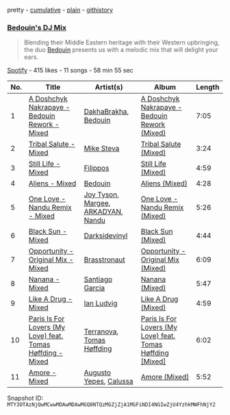 pretty - [cumulative](/playlists/cumulative/37i9dQZF1DWSJLURSJTY88.md) - [plain](/playlists/plain/37i9dQZF1DWSJLURSJTY88) - [githistory](https://github.githistory.xyz/mackorone/spotify-playlist-archive/blob/main/playlists/plain/37i9dQZF1DWSJLURSJTY88)

### [Bedouin's DJ Mix](https://open.spotify.com/playlist/37i9dQZF1DWSJLURSJTY88)

> Blending their Middle Eastern heritage with their Western upbringing, the duo <a href="spotify:artist:5bKdC6382t97Qnpvs81Rqx">Bedouin</a> presents us with a melodic mix that will delight your ears.

[Spotify](https://open.spotify.com/user/spotify) - 415 likes - 11 songs - 58 min 55 sec

| No. | Title | Artist(s) | Album | Length |
|---|---|---|---|---|
| 1 | [A Doshchyk Nakrapaye \- Bedouin Rework \- Mixed](https://open.spotify.com/track/3glv9A3oKEsZsOK8qZDIES) | [DakhaBrakha](https://open.spotify.com/artist/5hQYZqZaPcRceL82mFZTO5), [Bedouin](https://open.spotify.com/artist/5bKdC6382t97Qnpvs81Rqx) | [A Doshchyk Nakrapaye \- Bedouin Rework \(Mixed\)](https://open.spotify.com/album/0POMCArqf9bos75jsN1Qh1) | 7:05 |
| 2 | [Tribal Salute \- Mixed](https://open.spotify.com/track/49b8zIBEIaeucrHHM68loP) | [Mike Steva](https://open.spotify.com/artist/4hI9hUPsu9oDID6Sk9JFV6) | [Tribal Salute \(Mixed\)](https://open.spotify.com/album/4vYvuPny5kSG9SrhZuKale) | 3:24 |
| 3 | [Still Life \- Mixed](https://open.spotify.com/track/5bCFWjvXQxOU3U80Dk6QMM) | [Filippos](https://open.spotify.com/artist/1p93D1YEV3oqMBq2W9bIqT) | [Still Life \(Mixed\)](https://open.spotify.com/album/0ZnQGD44OYduXCllRvB3Dx) | 4:59 |
| 4 | [Aliens \- Mixed](https://open.spotify.com/track/5xLrcKzbiTy1jiLGTwdGQm) | [Bedouin](https://open.spotify.com/artist/5bKdC6382t97Qnpvs81Rqx) | [Aliens \(Mixed\)](https://open.spotify.com/album/3GAAb8hZr4nWvgaVDGPUiC) | 4:28 |
| 5 | [One Love \- Nandu Remix \- Mixed](https://open.spotify.com/track/1FN2WUe3IOaFA2GF29LskR) | [Joy Tyson](https://open.spotify.com/artist/6okZ1Ydus7Xt6jlAv5d5Es), [Margee](https://open.spotify.com/artist/3pCd0ReO3RKcf4zvrbT02S), [ARKADYAN](https://open.spotify.com/artist/2ELBfW9Bn2xBAIvWeXeCgI), [Nandu](https://open.spotify.com/artist/5Kf73Whb7MShPJMFlvv8k0) | [One Love \- Nandu Remix \(Mixed\)](https://open.spotify.com/album/7hu5Z2pO2k0gkcUtU0VqOY) | 5:26 |
| 6 | [Black Sun \- Mixed](https://open.spotify.com/track/4io8VrkXB2LDcdc4lJlOmh) | [Darksidevinyl](https://open.spotify.com/artist/7JgdmzLGGrt808y5C1STh0) | [Black Sun \(Mixed\)](https://open.spotify.com/album/36QEhnTjTf6mO3rA0Zt8d3) | 4:44 |
| 7 | [Opportunity \- Original Mix \- Mixed](https://open.spotify.com/track/1RFTBqxDRMgD98krsG3JRg) | [Brasstronaut](https://open.spotify.com/artist/42Cxt8vXx98Cvdj85iGzTW) | [Opportunity \- Original Mix \(Mixed\)](https://open.spotify.com/album/4ZX5HfWqL6vmV6rkxv9Rha) | 6:09 |
| 8 | [Nanana \- Mixed](https://open.spotify.com/track/65qx0wqhZUCjGUmykz3Guc) | [Santiago Garcia](https://open.spotify.com/artist/4HTu4h0bTZratn5pTBqRjS) | [Nanana \(Mixed\)](https://open.spotify.com/album/59Fz38iNQVKalB5pjFKUhS) | 5:47 |
| 9 | [Like A Drug \- Mixed](https://open.spotify.com/track/2hO6Qo4MojlP17r5Dbdv1i) | [Ian Ludvig](https://open.spotify.com/artist/7niJIv5jViZQtDaCEYd1K4) | [Like A Drug \(Mixed\)](https://open.spotify.com/album/6WgHIZeRspaEbp7W9fgH70) | 4:59 |
| 10 | [Paris Is For Lovers \(My Love\) feat\. Tomas Høffding \- Mixed](https://open.spotify.com/track/79nwTgmtaUIK3j6Yc5j3VU) | [Terranova](https://open.spotify.com/artist/5ZrGK55yglfGEOvnB2japP), [Tomas Høffding](https://open.spotify.com/artist/3vAZRzjco8xKk2NbT5BQ6A) | [Paris Is For Lovers \(My Love\) feat\. Tomas Høffding \[Mixed\]](https://open.spotify.com/album/7fSiJREFLaDXnBnIimwR2o) | 6:02 |
| 11 | [Amore \- Mixed](https://open.spotify.com/track/5hTOx4BiHbuPuYBw8k1s22) | [Augusto Yepes](https://open.spotify.com/artist/4Fii6zdHW1hbQw0LS4qeTs), [Calussa](https://open.spotify.com/artist/0BlAuudg3BELkqP2nONKSW) | [Amore \(Mixed\)](https://open.spotify.com/album/4hSoK6uEmB6qK9WcvkHlLx) | 5:52 |

Snapshot ID: `MTY3OTAzNjQwMCwwMDAwMDAwMGQ0NTQzMGZjZjA1MGFiNDI4NGIwZjU4YzhkMWFhNjY2`
